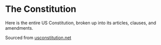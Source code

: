 # The Constitution
Here is the entire US Constitution, broken up into its articles, clauses, and amendments.

Sourced from [usconstitution.net](https://www.usconstitution.net/const.txt)
